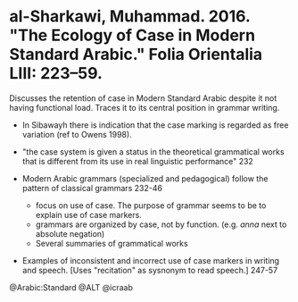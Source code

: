# al-Sharkawi, Muhammad. 2016. "The Ecology of Case in Modern Standard Arabic." Folia Orientalia LIII: 223–59.

Discusses the retention of case in Modern Standard Arabic despite it not having functional load. Traces it to its central position in grammar writing.

- In Sibawayh there is indication that the case marking is regarded as free variation (ref to Owens 1998).

- "the case system is given a status in the theoretical grammatical works that is different from its use in real linguistic performance" 232

- Modern Arabic grammars (specialized and pedagogical) follow the pattern of classical grammars 232-46
   - focus on use of case. The purpose of grammar seems to be to explain use of case markers.
   - grammars are organized by case, not by function. (e.g. *anna* next to absolute negation)
   - Several summaries of grammatical works

- Examples of inconsistent and incorrect use of case markers in writing and speech. [Uses "recitation" as sysnonym to read speech.] 247-57 

@Arabic:Standard
@ALT
@icraab
